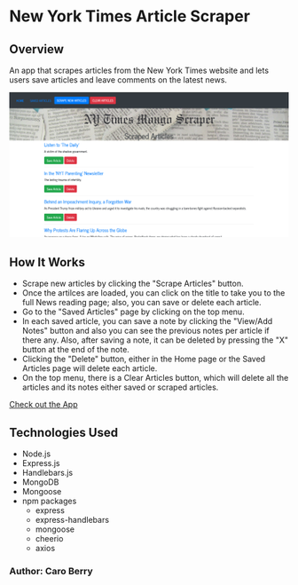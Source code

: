 # New York Times Article Scraper

## Overview
An app that scrapes articles from the New York Times website and lets users save articles and leave comments on the latest news.

![Website](./public/assets/img/mongo-scraper.png)

## How It Works
- Scrape new articles by clicking the "Scrape Articles" button.
- Once the artilces are loaded, you can click on the title to take you to the full News reading page; also, you can save or delete each article.
- Go to the "Saved Articles" page by clicking on the top menu.
- In each saved article, you can save a note by clicking the "View/Add Notes" button and also you can see the previous notes per article if there any. Also, after saving a note, it can be deleted by pressing the "X" button at the end of the note.
- Clicking the "Delete" button, either in the Home page or the Saved Articles page will delete each article.
- On the top menu, there is a Clear Articles button, which will delete all the articles and its notes either saved or scraped articles.

[Check out the App](https://caromongo-scraper.herokuapp.com/)

## Technologies Used
- Node.js
- Express.js
- Handlebars.js
- MongoDB
- Mongoose
- npm packages
    - express
    - express-handlebars
    - mongoose
    - cheerio
    - axios


### Author: Caro Berry